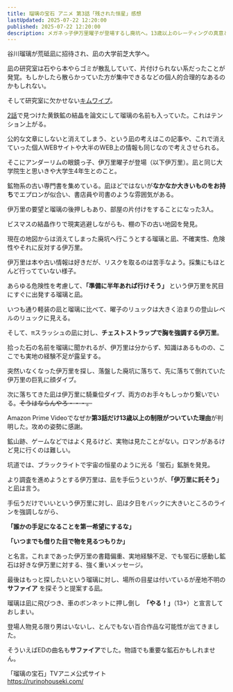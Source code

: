 ```yaml
---
title: 瑠璃の宝石 アニメ 第3話「残された恒星」感想
lastUpdated: 2025-07-22 12:20:00
published: 2025-07-22 12:20:00
description: メガネっ子伊万里曜子が登場するし廃坑へ。13歳以上のレーティングの真意とは
---
```


谷川瑠璃が荒砥凪に招待され、凪の大学前芝大学へ。

凪の研究室は石やら本やらゴミが散乱していて、片付けられない系だったことが発覚。もしかしたら散らかっていた方が集中できるなどの個人的合理的なあるのかもしれない。

そして研究室に欠かせない[キムワイプ](https://amzn.to/3IXoQ2z)。

[2話](/anime/2025-07-rurinohouseki-02)で見つけた黄鉄鉱の結晶を論文にして瑠璃の名前も入っていた。これはテンション上がる。

公的な文章にしないと消えてしまう、という凪の考えはこの記事や、これで消えていった個人WEBサイトや大半のWEB上の情報も同じなので考えさせられる。

そこにアンダーリムの眼鏡っ子、伊万里曜子が登場（以下伊万里）。凪と同じ大学院生と思いきや大学生4年生とのこと。

鉱物系の古い専門書を集めている。凪ほどではないが**なかなか大きいものをお持ち**でエプロンが似合い、書店員や司書のような雰囲気がある。

伊万里の要望と瑠璃の後押しもあり、部屋の片付けをすることになった3人。

ビスマスの結晶作りで現実逃避しながらも、棚の下の古い地図を発見。

現在の地図からは消えてしまった廃坑へ行こうとする瑠璃と凪、不確実性、危険性やそれに反対する伊万里。

伊万里は本や古い情報は好きだが、リスクを取るのは苦手なよう。採集にもほとんど行ってていない様子。

あらゆる危険性を考慮して、**「準備に半年あれば行けそう」** という伊万里を尻目にすぐに出発する瑠璃と凪。

いつも通り軽装の凪と瑠璃に比べて、曜子のリュックは大きく泊まりの登山レベルのリュックに見える。

そして、πスラッシュの凪に対し、**チェストストラップで胸を強調する伊万里**。

拾った石の名前を瑠璃に聞かれるが、伊万里は分からず、知識はあるものの、ここでも実地の経験不足が露呈する。

突然いなくなった伊万里を探し、落盤した廃坑に落ちて、先に落ちて倒れていた伊万里の巨乳に顔ダイブ。

次に落ちてきた凪は伊万里に騎乗位ダイブ、両方のお手々もしっかり繋いでいる。~~そうはならんやろ・・・。~~

Amazon Prime Videoでなぜか**第3話だけ13歳以上の制限がついていた理由**が判明した。攻めの姿勢に感謝。

鉱山跡、ゲームなどではよく見るけど、実物は見たことがない。ロマンがあるけど見に行くのは難しい。

坑道では、ブラックライトで宇宙の恒星のように光る「蛍石」鉱脈を発見。

より調査を進めようとする伊万里は、凪を手伝うというが、**「伊万里に託そう」** と凪は言う。

手伝うだけでいいという伊万里に対し、凪は夕日をバックに大きいところのラインを強調しながら、

**「誰かの手足になることを第一希望にするな」**

**「いつまでも借りた目で物を見るつもりか」**

と名言。これまであった伊万里の書籍偏重、実地経験不足、でも蛍石に感動し鉱石は好きな伊万里に対する、強く重いメッセージ。

最後はもっと探したいという瑠璃に対し、場所の目星は付いているが産地不明の **サファイア** を探そうと提案する凪。

瑠璃は凪に飛びつき、車のボンネットに押し倒し　**「やる！」**（13+）と宣言しておしまい。

登場人物見る限り男はいないし、とんでもない百合作品な可能性が出てきました。

そういえばEDの曲名も**サファイア**でした。物語でも重要な鉱石かもしれません。

<YouTube id="CtA_47WtzzY" title="「瑠璃の宝石」ノンクレジットエンディング映像｜Hana Hope『サファイア』" />

「瑠璃の宝石」TVアニメ公式サイト  
https://rurinohouseki.com/
